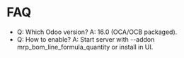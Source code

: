 # FAQ

- Q: Which Odoo version? A: 16.0 (OCA/OCB packaged).
- Q: How to enable? A: Start server with --addon mrp_bom_line_formula_quantity or install in UI.
